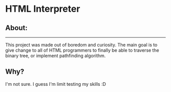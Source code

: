 # HTML Interpreter

## About:

---

This project was made out of boredom and curiosity. The main goal is to give change to all of HTML programmers to finally be able to traverse the binary tree, or implement pathfinding algorithm.

## Why?

I'm not sure. I guess I'm limit testing my skills :D